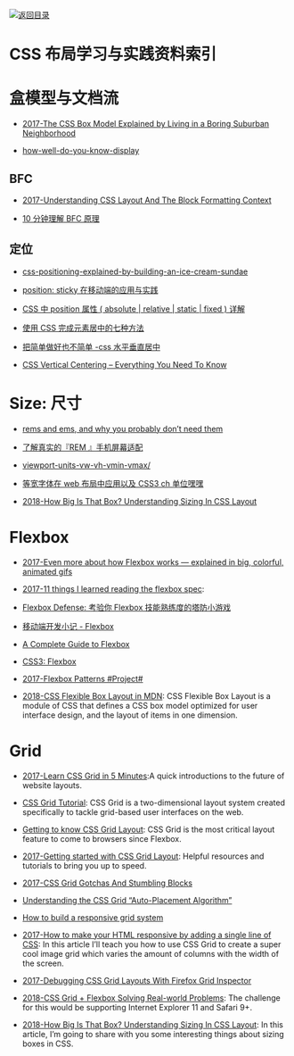 [![返回目录](https://parg.co/UGo)](https://parg.co/b4z) 


# CSS 布局学习与实践资料索引

# 盒模型与文档流

* [2017-The CSS Box Model Explained by Living in a Boring Suburban Neighborhood](https://parg.co/bhN)

* [how-well-do-you-know-display](https://www.chenhuijing.com/blog/how-well-do-you-know-display/#a-responsive-numeric-stepper)

## BFC

* [2017-Understanding CSS Layout And The Block Formatting Context](https://parg.co/UOz)

- [10 分钟理解 BFC 原理](https://parg.co/bOg)

## 定位

* [css-positioning-explained-by-building-an-ice-cream-sundae](https://medium.freecodecamp.com/css-positioning-explained-by-building-an-ice-cream-sundae-831cb884bfa9#.1l7m0fcao)

* [position: sticky 在移动端的应用与实践](https://fe.ele.me/position-sticky-zai-yi-dong-duan-de-ying-yong-yu-shi-jian/)

* [CSS 中 position 属性 ( absolute | relative | static | fixed ) 详解](http://blog.csdn.net/chen_zw/article/details/8741365)

* [使用 CSS 完成元素居中的七种方法 ](http://www.zcfy.cc/article/439)

* [把简单做好也不简单 -css 水平垂直居中](http://www.tuicool.com/articles/VrQzya)

* [CSS Vertical Centering – Everything You Need To Know](http://webdesignerwall.com/tutorials/css-vertical-centering-everything-need-know)

# Size: 尺寸

* [rems and ems, and why you probably don’t need them](https://parg.co/b4k)

* [了解真实的『REM 』手机屏幕适配](https://github.com/hbxeagle/rem/blob/master/README.md)

* [viewport-units-vw-vh-vmin-vmax/](https://web-design-weekly.com/2014/11/18/viewport-units-vw-vh-vmin-vmax/)

* [等宽字体在 web 布局中应用以及 CSS3 ch 单位嘿嘿](http://www.zhangxinxu.com/wordpress/2016/07/monospaced-font-css3-ch-unit/)

- [2018-How Big Is That Box? Understanding Sizing In CSS Layout](https://parg.co/Ukr)

# Flexbox

* [2017-Even more about how Flexbox works — explained in big, colorful, animated gifs](https://medium.freecodecamp.com/even-more-about-how-flexbox-works-explained-in-big-colorful-animated-gifs-a5a74812b053#.sxvzh9wcc)

* [2017-11 things I learned reading the flexbox spec](https://parg.co/bJJ):

* [Flexbox Defense: 考验你 Flexbox 技能熟练度的塔防小游戏](http://www.flexboxdefense.com/)

* [移动端开发小记 - Flexbox](http://taobaofed.org/blog/2015/11/11/flexbox-in-mobile-web/)

* [A Complete Guide to Flexbox](https://css-tricks.com/snippets/css/a-guide-to-flexbox/)

* [CSS3: Flexbox](http://book.mixu.net/css/4-flexbox.html)

* [2017-Flexbox Patterns #Project#](http://www.flexboxpatterns.com/feature-list)

- [2018-CSS Flexible Box Layout in MDN](https://parg.co/UVS): CSS Flexible Box Layout is a module of CSS that defines a CSS box model optimized for user interface design, and the layout of items in one dimension.

# Grid

* [2017-Learn CSS Grid in 5 Minutes](https://parg.co/UZ0):A quick introductions to the future of website layouts.

- [CSS Grid Tutorial](https://tympanus.net/codrops/css_reference/grid/): CSS Grid is a two-dimensional layout system created specifically to tackle grid-based user interfaces on the web.

* [Getting to know CSS Grid Layout](https://cm.engineering/getting-to-know-css-grid-layout-818e43ca71a5): CSS Grid is the most critical layout feature to come to browsers since Flexbox.

* [2017-Getting started with CSS Grid Layout](https://parg.co/bNW): Helpful resources and tutorials to bring you up to speed.

* [2017-CSS Grid Gotchas And Stumbling Blocks](https://parg.co/Umq)

* [Understanding the CSS Grid “Auto-Placement Algorithm”](http://www.tuicool.com/articles/uqAJFvn)

* [How to build a responsive grid system](https://zellwk.com/blog/responsive-grid-system/)

- [2017-How to make your HTML responsive by adding a single line of CSS](https://parg.co/Upx): In this article I’ll teach you how to use CSS Grid to create a super cool image grid which varies the amount of columns with the width of the screen.

- [2017-Debugging CSS Grid Layouts With Firefox Grid Inspector](https://parg.co/U3i)

- [2018-CSS Grid + Flexbox Solving Real-world Problems](https://parg.co/Ukv): The challenge for this would be supporting Internet Explorer 11 and Safari 9+.

* [2018-How Big Is That Box? Understanding Sizing In CSS Layout](https://parg.co/Ukr): In this article, I’m going to share with you some interesting things about sizing boxes in CSS.
